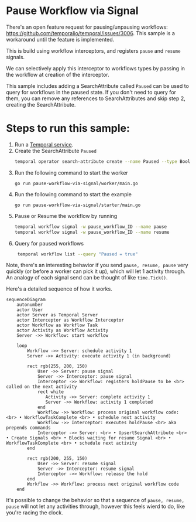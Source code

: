 # Pause Workflow via Signal
There's an open feature request for pausing/unpausing workflows: https://github.com/temporalio/temporal/issues/3006. 
This sample is a workaround until the feature is implemented. 

This is build using workflow interceptors, and registers `pause` and `resume` signals.

We can selectively apply this interceptor to workflows types by passing in the workflow at creation of the interceptor.

This sample includes adding a SearchAttribute called `Paused` can be used to query for workflows in the paused state.
If you don't need to query for them, you can remove any references to SearchAttributes and skip step 2, creating the SearchAttribute.


# Steps to run this sample:
1) Run a [Temporal service](https://github.com/temporalio/samples-go/tree/main/#how-to-use).
2) Create the SearchAttribute `Paused`
   ```bash
   temporal operator search-attribute create --name Paused --type Bool
   ```
3) Run the following command to start the worker
    ```
    go run pause-workflow-via-signal/worker/main.go
    ```
4) Run the following command to start the example
    ```
    go run pause-workflow-via-signal/starter/main.go
    ```
5) Pause or Resume the workflow by running
    ```bash
    temporal workflow signal -w pause_workflow_ID --name pause
    temporal workflow signal -w pause_workflow_ID --name resume
    ```
6) Query for paused workflows
   ```bash
    temporal workflow list --query "Paused = true"
   ```


Note, there's an interesting behavior if you send `pause, resume, pause` 
very quickly (or before a worker can pick it up), which will let 1 activity through.
An analogy of each signal send can be thought of like `time.Tick()`.

Here's a detailed sequence of how it works.
```mermaid
sequenceDiagram
    autonumber
    actor User
    actor Server as Temporal Server
    actor Interceptor as Workflow Interceptor
    actor Workflow as Workflow Task
    actor Activity as Workflow Activity
    Server ->> Workflow: start workflow

    loop
        Workflow ->> Server: schedule activity 1
        Server ->> Activity: execute activity 1 (in background)

        rect rgb(255, 200, 150)
            User ->> Server: pause signal
            Server ->> Interceptor: pause signal
            Interceptor ->> Workflow: registers holdPause to be <br> called on the next activity
            rect white 
               Activity ->> Server: complete activity 1
               Server ->> Workflow: activity 1 completed
            end
            Workflow ->> Workflow: process original workflow code: <br> • WorkflowTaskComplete <br> • schedule next activity
            Workflow ->> Interceptor: executes holdPause <br> aka prepends commands
            Interceptor ->> Server: <br> • UpsertSearchAttribute <br> • Create Signals <br> • Blocks waiting for resume Signal <br> • WorkflowTaskComplete <br> • schedule next activity
        end

        rect rgb(200, 255, 150)
            User ->> Server: resume signal
            Server ->> Interceptor: resume signal
            Interceptor ->> Workflow: release the hold
        end
        Workflow ->> Workflow: process next original workflow code
    end
```


It's possible to change the behavior so that a sequence of `pause, resume, pause` will not let any activities through,
however this feels wierd to do, like you're racing the clock.
